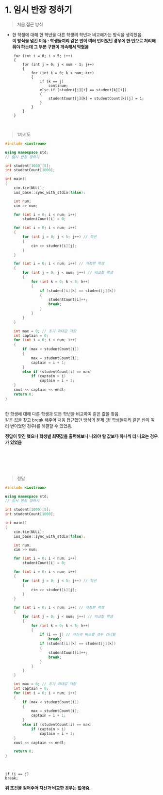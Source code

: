 # 1. 임시 반장 정하기
> 처음 접근 방식
- 한 학생에 대해 한 학년을 다른 학생의 학년과 비교해가는 방식을 생각했음.<br>
<b>이 방식을 넘긴 이유 : 학생들끼리 같은 반이 여러 번이었던 경우에 한 번으로 처리해 줘야 하는데 그 부분 구현이 계속해서 막혔음 </b>
```{.no-highlight}
    for (int i = 0; i < 5; i++)
    {
        for (int j = 0; j < num - 1; j++)
        {
            for (int k = 0; k < num; k++)
            {
                if (k == j)
                    continue;
                else if (student[j][i] == student[k][i])
                {
                    studentCount[j][k] = studentCount[k][j] = 1;
                }
            }
        }
    }
```
<br>

> 1차시도
```cpp
#include <iostream>

using namespace std;
// 임시 반장 정하기

int student[1000][5];
int studentCount[1000];

int main()
{
	cin.tie(NULL);
	ios_base::sync_with_stdio(false);

	int num;
	cin >> num;

	for (int i = 0; i < num; i++)
		studentCount[i] = 0;

	for (int i = 0; i < num; i++)
	{
		for (int j = 0; j < 5; j++) // 학년
		{
			cin >> student[i][j];
		}
	}

	for (int i = 0; i < num; i++) // 지정한 학생
	{
		for (int j = 0; j < num; j++) // 비교할 학생
		{
			for (int k = 0; k < 5; k++)
			{
				if (student[i][k] == student[j][k])
				{
					studentCount[i]++;
					break;
				}
			}
		}
	}

	int max = 0; // 초기 최대값 저장
	int captain = 0; 
	for (int i = 0; i < num; i++)
	{
		if (max < studentCount[i])
		{
			max = studentCount[i];
			captain = i + 1;
		}
		else if (studentCount[i] == max)
			if (captain > i)
				captain = i + 1;
	}
	cout << captain << endl;
	return 0;
}
```
<br>
한 학생에 대해 다른 학생과 모든 학년을 비교하여 같은 값을 찾음. <br>
같은 값을 찾고 break 해주어 처음 접근했던 방식의 문제 (정 학생들끼리 같은 반이 여러 번이었던 경우)를 해결할 수 있었음.<br>

<b>정답이 맞긴 했으나 학생별 최댓값을 출력해보니 나와야 할 값보다 하나씩 더 나오는 경우가 있었음 </b>
<br><br><br><br><br><br>

> 정답
```cpp
#include <iostream>

using namespace std;
// 임시 반장 정하기

int student[1000][5];
int studentCount[1000];

int main()
{
	cin.tie(NULL);
	ios_base::sync_with_stdio(false);

	int num;
	cin >> num;

	for (int i = 0; i < num; i++)
		studentCount[i] = 0;

	for (int i = 0; i < num; i++)
	{
		for (int j = 0; j < 5; j++) // 학년
		{
			cin >> student[i][j];
		}
	}

	for (int i = 0; i < num; i++) // 지정한 학생
	{
		for (int j = 0; j < num; j++) // 비교할 학생
		{
			for (int k = 0; k < 5; k++)
			{
				if (i == j) // 자신과 비교할 경우 건너뜀
					break;
				if (student[i][k] == student[j][k])
				{
					studentCount[i]++;
					break;
				}
			}
		}
	}

	int max = 0; // 초기 최대값 저장
	int captain = 0; 
	for (int i = 0; i < num; i++)
	{
		if (max < studentCount[i])
		{
			max = studentCount[i];
			captain = i + 1;
		}
		else if (studentCount[i] == max)
			if (captain > i)
				captain = i + 1;
	}
	cout << captain << endl;

	return 0;
}
```
<br>

    if (i == j) 
    break;

<b>위 조건을 걸어주어 자신과 비교한 경우는 없애줌. <b><br>
<br><br><br><br><br><br>

